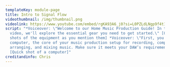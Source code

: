```yaml
---
templateKey: module-page
title: Intro to Signal Flow
videothumbnail: /img/thumbnail.png
videolink: https://www.youtube.com/embed/rgKA93A6_j0?si=L0PZLdLNgp9f4t1Y
script: "*Voiceover: \"Welcome to our Home Music Production Guide! In this
  video, we'll explore the essential gear you need to get started.\" [Quick
  shots of the equipment as you mention them] *Voiceover: \"First, you'll need a
  computer, the core of your music production setup for recording, composing,
  arranging, and mixing music. Make sure it meets your DAW’s requirements.\"
  [Quick shot of a computer]"
creditandinfo: Chris
---
```

